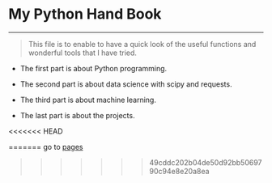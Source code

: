 # My Python Hand Book

---

> This file is to enable to have a quick look of the useful functions and wonderful tools that I have tried.

* The first part is about Python programming.

* The second part is about data science with scipy and requests.

* The third part is about machine learning.

* The last part is about the projects.

<<<<<<< HEAD


=======
go to [pages](/_book/index.html)
>>>>>>> 49cddc202b04de50d92bb5069790c94e8e20a8ea
